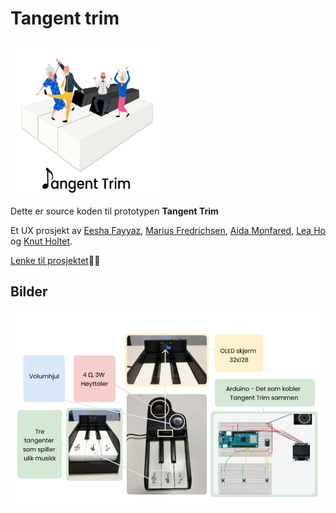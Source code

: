 # Tangent trim

<img align="center" src="/bilder/logo.png" width="250" height="250">

Dette er source koden til prototypen **Tangent Trim** 

Et UX prosjekt av [Eesha Fayyaz](https://www.linkedin.com/in/eesha-fayyaz/), [Marius Fredrichsen](https://www.linkedin.com/in/marius-fredrichsen-0748b3216/), [Aida Monfared](https://www.linkedin.com/in/aida-monfared-b84860235/), [Lea Ho](https://www.linkedin.com/in/lea-ho/) og [Knut Holtet](https://www.linkedin.com/in/knut-holtet/).

[Lenke til prosjektet](https://www.linkedin.com/posts/lea-ho_mitt-f%C3%B8rste-ux-design-prosjekt-i-l%C3%B8pet-activity-7089196507203039232-hoJ4?utm_source=share&utm_medium=member_desktop)✍🏻

## Bilder
<img align="center" src="/bilder/final_product.png">
